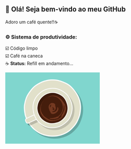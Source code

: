 ## 👋 Olá! Seja bem-vindo ao meu GitHub

Adoro um café quente!!☕

### ⚙️ Sistema de produtividade:

☑️ Código limpo  
☑️ Café na caneca  
☕ **Status:** Refill em andamento...

<img src="assets/gif/Coffee Ripple.gif" alt="Imagem sem fundo" width="300" style="mix-blend-mode: multiply; background-color: #81D8D0;"/>

